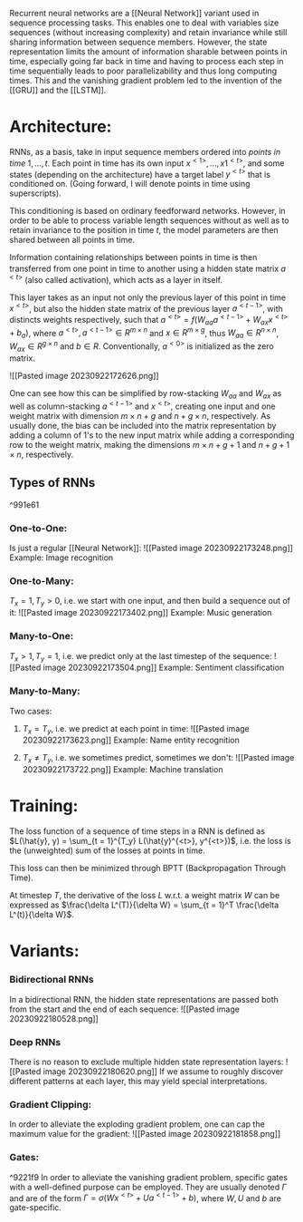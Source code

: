 Recurrent neural networks are a [[Neural Network]] variant used in sequence processing tasks. This enables one to deal with variables size sequences (without increasing complexity) and retain invariance while still sharing information between sequence members. 
However, the state representation limits the amount of information sharable between points in time, especially going far back in time and having to process each step in time sequentially leads to poor parallelizability and thus long computing times.
This and the vanishing gradient problem led to the invention of the [[GRU]] and the [[LSTM]].
# Architecture:
RNNs, as a basis, take in input sequence members ordered into *points in time* $1, ..., t$. Each point in time has its own input $x^{<1>}, ..., x1^{<t>}$, and some states (depending on the architecture) have a target label $y^{<t>}$ that is conditioned on. (Going forward, I will denote points in time using superscripts).

This conditioning is based on ordinary feedforward networks.
However, in order to be able to process variable length sequences without as well as to retain  invariance to the position in time $t$, the model parameters are then shared between all points in time. 

Information containing relationships between points in time is then transferred from one point in time to another using a hidden state matrix $a^{<t>}$ (also called activation), which acts as a layer in itself. 

This layer takes as an input not only the previous layer of this point in time $x^{<t>}$, but also the hidden state matrix of the previous layer $a^{<t - 1>}$, with distincts weights respectively, such that $a^{<t>} = f(W_{aa} a^{<t - 1>} + W_{ax}x^{<t>} + b_a)$, where $a^{<t>}, a^{<t - 1>} \in R^{m \times n}$ and $x \in R^{m \times g}$, thus $W_{aa} \in R^{n \times n}$, $W_{ax} \in R^{g \times n}$ and $b \in R$. Conventionally, $a^{<0>}$ is initialized as the zero matrix.

![[Pasted image 20230922172626.png]]

One can see how this can be simplified by row-stacking $W_{aa}$ and $W_{ax}$ as well as column-stacking $a^{<t-1>}$ and $x^{<t>}$, creating one input and one weight matrix with dimension $m \times n + g$ and $n + g \times n$, respectively.
As usually done, the bias can be included into the matrix representation by adding a column of $1$'s to the new input matrix while adding a corresponding row to the weight matrix, making the dimensions $m \times n + g + 1$ and $n + g + 1 \times n$, respectively. 

## Types of RNNs

^991e61

### One-to-One:
Is just a regular [[Neural Network]]:
![[Pasted image 20230922173248.png]]
Example: Image recognition
### One-to-Many:
$T_x = 1, T_y > 0$, i.e. we start with one input, and then build a sequence out of it:
![[Pasted image 20230922173402.png]]
Example: Music generation

### Many-to-One:
$T_x > 1, T_y = 1$, i.e. we predict only at the last timestep of the sequence:
![[Pasted image 20230922173504.png]]
Example: Sentiment classification

### Many-to-Many:
Two cases:

1. $T_x = T_y$, i.e. we predict at each point in time:
![[Pasted image 20230922173623.png]]
Example: Name entity recognition

2. $T_x \neq T_y$, i.e. we sometimes predict, sometimes we don't:
![[Pasted image 20230922173722.png]]
Example: Machine translation



# Training:
The loss function of a sequence of time steps in a RNN is defined as
$L(\hat{y}, y) = \sum_{t = 1}^{T_y} L(\hat{y}^{<t>}, y^{<t>})$, i.e. the loss is the (unweighted) sum of the losses at points in time.

This loss can then be minimized through BPTT (Backpropagation Through Time). 

At timestep $T$, the derivative of the loss $L$ w.r.t. a weight matrix $W$ can be expressed as $\frac{\delta L^(T)}{\delta W} = \sum_{t = 1}^T \frac{\delta L^(t)}{\delta W}$.



# Variants:

### Bidirectional RNNs
In a bidirectional RNN, the hidden state representations are passed both from the start and the end of each sequence:
![[Pasted image 20230922180528.png]]

### Deep RNNs
There is no reason to exclude multiple hidden state representation layers:
![[Pasted image 20230922180620.png]]
If we assume to roughly discover different patterns at each layer, this may yield special interpretations.

### Gradient Clipping:
In order to alleviate the exploding gradient problem, one can cap the maximum value for the gradient:
![[Pasted image 20230922181858.png]]

### Gates:
^9221f9
In order to alleviate the vanishing gradient problem, specific gates with a well-defined purpose can be employed. They are usually denoted $\Gamma$ and are of the form $\Gamma = \sigma(Wx^{<t>} + U a^{<t -1>} + b)$, where $W, U$ and $b$ are gate-specific.

